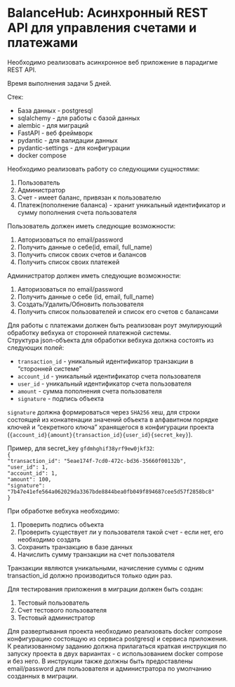 # BalanceHub: Асинхронный REST API для управления счетами и платежами

Необходимо реализовать асинхронное веб приложение в парадигме REST API.

Время выполнения задачи 5 дней.

Стек:

- База данных \- postgresql  
- sqlalchemy \- для работы с базой данных
- alembic \- для миграций
- FastAPI \- веб фреймворк
- pydantic \- для валидации данных
- pydantic-settings \- для конфигурации
- docker compose

Необходимо реализовать работу со следующими сущностями:

1. Пользователь  
2. Администратор  
3. Счет \- имеет баланс, привязан к пользователю  
4. Платеж(пополнение баланса) \- хранит уникальный идентификатор и сумму пополнения счета пользователя

Пользователь должен иметь следующие возможности:

1. Авторизоваться по email/password  
2. Получить данные о себе(id, email, full\_name)  
3. Получить список своих счетов и балансов  
4. Получить список своих платежей

Администратор должен иметь следующие возможности:

1. Авторизоваться по email/password  
2. Получить данные о себе (id, email, full\_name)  
3. Создать/Удалить/Обновить пользователя  
4. Получить список пользователей и список его счетов с балансами

Для работы с платежами должен быть реализован роут эмулирующий обработку вебхука от сторонней платежной системы.  
Структура json-объекта для обработки вебхука должна состоять из следующих полей:

- `transaction_id` \- уникальный идентификатор транзакции в “сторонней системе”  
- `account_id` \- уникальный идентификатор счета пользователя  
- `user_id` \- уникальный идентификатор счета пользователя  
- `amount` \- сумма пополнения счета пользователя  
- `signature` \- подпись объекта

`signature` должна формироваться через `SHA256` хеш, для строки состоящей из конкатенации значений объекта в алфавитном порядке ключей и “секретного ключа” хранящегося в конфигурации проекта (`{account_id}{amount}{transaction_id}{user_id}{secret_key}`). 

Пример, для secret\_key `gfdmhghif38yrf9ew0jkf32`:  
`{`  
  `"transaction_id": "5eae174f-7cd0-472c-bd36-35660f00132b",`  
  `"user_id": 1,`  
  `"account_id": 1,`  
  `"amount": 100,`  
  `"signature": "7b47e41efe564a062029da3367bde8844bea0fb049f894687cee5d57f2858bc8"`  
`}`

При обработке вебхука необходимо:

1. Проверить подпись объекта  
2. Проверить существует ли у пользователя такой счет \- если нет, его необходимо создать  
3. Сохранить транзакцию в базе данных  
4. Начислить сумму транзакции на счет пользователя

Транзакции являются уникальными, начисление суммы с одним transaction\_id должно производиться только один раз.

Для тестирования приложения в миграции должен быть создан:

1. Тестовый пользователь  
2. Счет тестового пользователя  
3. Тестовый администратор

Для развертывания проекта необходимо реализовать docker compose конфигурацию состоящую из сервиса postgresql и сервиса приложения.  
К реализованному заданию должна прилагаться краткая инструкция по запуску проекта в двух вариантах \- с использованием docker compose и без него. В инструкции также должны быть предоставлены email/password для пользователя и администратора по умолчанию созданных в миграции.

